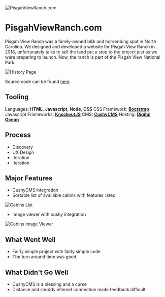 <img src="assets/projectimg/pisgah_title.png" alt="PisgahViewRanch.com" class="hero-image" />

# PisgahViewRanch&#46;com

Pisgah View Ranch was a family-owned b&b and horseriding spot in North Carolina. We designed and developed a website for Pisgah View Ranch in 2018, unfortunately talks to sell the land put a stop to the project just as we were preparing to launch. Now, the ranch is part of the Pisgah View National Park.

![History Page](assets/projectimg/pisgah2.png)

Source code can be found [here](https://github.com/LTSteve/pisgah).

## Tooling

Languages: **HTML**, **Javascript**, **Node**, **CSS**
CSS Framework: [**Bootstrap**](https://getbootstrap.com/docs/3.4/)
Javascript Frameworks: [**KnockoutJS**](https://knockoutjs.com)
CMS: [**CushyCMS**](https://www.cushycms.com/en)
Hosting: [**Digital Ocean**](https://www.digitalocean.com)

## Process

- Discovery
- UX Design
- Iteration
- Iteration

## Major Features

- CushyCMS integration
- Sortable list of available cabins with features listed

![Cabins List](assets/projectimg/pisgah3.png)

- Image viewer with cushy integration

![Cabins Image Viewer](assets/projectimg/pisgah4.png)

## What Went Well

- Fairly simple project with fairly simple code
- The turn around time was good

## What Didn't Go Well

- CushyCMS is a blessing and a curse
- Distance and shoddy internet connection made feedback difficult
